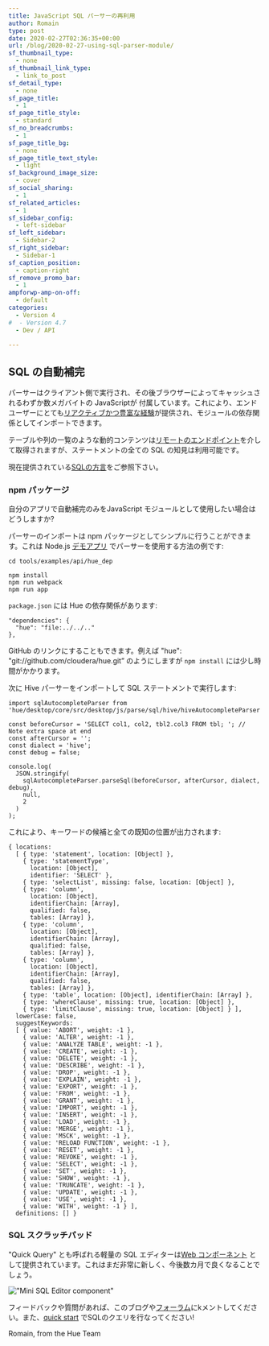 ```yaml
---
title: JavaScript SQL パーサーの再利用
author: Romain
type: post
date: 2020-02-27T02:36:35+00:00
url: /blog/2020-02-27-using-sql-parser-module/
sf_thumbnail_type:
  - none
sf_thumbnail_link_type:
  - link_to_post
sf_detail_type:
  - none
sf_page_title:
  - 1
sf_page_title_style:
  - standard
sf_no_breadcrumbs:
  - 1
sf_page_title_bg:
  - none
sf_page_title_text_style:
  - light
sf_background_image_size:
  - cover
sf_social_sharing:
  - 1
sf_related_articles:
  - 1
sf_sidebar_config:
  - left-sidebar
sf_left_sidebar:
  - Sidebar-2
sf_right_sidebar:
  - Sidebar-1
sf_caption_position:
  - caption-right
sf_remove_promo_bar:
  - 1
ampforwp-amp-on-off:
  - default
categories:
  - Version 4
#  - Version 4.7
  - Dev / API

---
```


## SQL の自動補完

パーサーはクライアント側で実行され、その後ブラウザーによってキャッシュされるわずか数メガバイトの JavaScriptが 付属しています。これにより、エンドユーザーにとても[リアクティブかつ豊富な経験](/blog/2020-02-10-sql-query-experience-of-your-cloud-data-warehouse/)が提供され、モジュールの依存関係としてインポートできます。

テーブルや列の一覧のような動的コンテンツは[リモートのエンドポイント](https://docs.gethue.com/developer/api/#sql-querying)を介して取得されますが、ステートメントの全ての SQL の知見は利用可能です。

現在提供されている[SQLの方言](https://github.com/cloudera/hue/tree/master/desktop/core/src/desktop/js/parse/sql)をご参照下さい。

### npm パッケージ

自分のアプリで自動補完のみをJavaScript モジュールとして使用したい場合はどうしますか?

パーサーのインポートは npm パッケージとしてシンプルに行うことができます。これは Node.js [デモアプリ](https://github.com/cloudera/hue/tree/master/tools/examples/api/hue_dep) でパーサーを使用する方法の例です:

    cd tools/examples/api/hue_dep

    npm install
    npm run webpack
    npm run app

`package.json` には Hue の依存関係があります:

    "dependencies": {
      "hue": "file:../../.."
    },

GitHub のリンクにすることもできます。例えば "hue": "git://github.com/cloudera/hue.git” のようにしますが `npm install` には少し時間がかかります。

次に Hive パーサーをインポートして SQL ステートメントで実行します:

    import sqlAutocompleteParser from 'hue/desktop/core/src/desktop/js/parse/sql/hive/hiveAutocompleteParser';

    const beforeCursor = 'SELECT col1, col2, tbl2.col3 FROM tbl; '; // Note extra space at end
    const afterCursor = '';
    const dialect = 'hive';
    const debug = false;

    console.log(
      JSON.stringify(
        sqlAutocompleteParser.parseSql(beforeCursor, afterCursor, dialect, debug),
        null,
        2
      )
    );

これにより、キーワードの候補と全ての既知の位置が出力されます:

    { locations:
      [ { type: 'statement', location: [Object] },
        { type: 'statementType',
          location: [Object],
          identifier: 'SELECT' },
        { type: 'selectList', missing: false, location: [Object] },
        { type: 'column',
          location: [Object],
          identifierChain: [Array],
          qualified: false,
          tables: [Array] },
        { type: 'column',
          location: [Object],
          identifierChain: [Array],
          qualified: false,
          tables: [Array] },
        { type: 'column',
          location: [Object],
          identifierChain: [Array],
          qualified: false,
          tables: [Array] },
        { type: 'table', location: [Object], identifierChain: [Array] },
        { type: 'whereClause', missing: true, location: [Object] },
        { type: 'limitClause', missing: true, location: [Object] } ],
      lowerCase: false,
      suggestKeywords:
      [ { value: 'ABORT', weight: -1 },
        { value: 'ALTER', weight: -1 },
        { value: 'ANALYZE TABLE', weight: -1 },
        { value: 'CREATE', weight: -1 },
        { value: 'DELETE', weight: -1 },
        { value: 'DESCRIBE', weight: -1 },
        { value: 'DROP', weight: -1 },
        { value: 'EXPLAIN', weight: -1 },
        { value: 'EXPORT', weight: -1 },
        { value: 'FROM', weight: -1 },
        { value: 'GRANT', weight: -1 },
        { value: 'IMPORT', weight: -1 },
        { value: 'INSERT', weight: -1 },
        { value: 'LOAD', weight: -1 },
        { value: 'MERGE', weight: -1 },
        { value: 'MSCK', weight: -1 },
        { value: 'RELOAD FUNCTION', weight: -1 },
        { value: 'RESET', weight: -1 },
        { value: 'REVOKE', weight: -1 },
        { value: 'SELECT', weight: -1 },
        { value: 'SET', weight: -1 },
        { value: 'SHOW', weight: -1 },
        { value: 'TRUNCATE', weight: -1 },
        { value: 'UPDATE', weight: -1 },
        { value: 'USE', weight: -1 },
        { value: 'WITH', weight: -1 } ],
      definitions: [] }

### SQL スクラッチパッド

"Quick Query" とも呼ばれる軽量の SQL エディターは[Web コンポーネント](https://github.com/cloudera/hue/blob/master/desktop/core/src/desktop/js/ko/components/contextPopover/ko.quickQueryContext.js) として提供されています。これはまだ非常に新しく、今後数カ月で良くなることでしょう。

!["Mini SQL Editor component"](https://cdn.gethue.com/uploads/2020/02/quick-query-component.jpg)


フィードバックや質問があれば、このブログや<a href="https://discourse.gethue.com/">フォーラム</a>にkメントしてください。また、<a href="https://docs.gethue.com/quickstart/">quick start</a> でSQLのクエリを行なってください!


Romain, from the Hue Team
